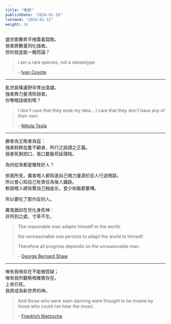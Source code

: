 ```yaml
---
title: "唯我"
publishDate: "2024-01-10"
lastmod: "2024-01-12"
weight: 24
---
```


盛世歌舞昇平掩蓋着腐敗。<br/>
弱者靠數量同化強者。<br/>
但你我豈能一概而論？<br/>

> I am a rare species, not a stereotype.
>
> \- [Ivan Coyote](https://www.goodreads.com/quotes/248993-i-am-a-rare-species-not-a-stereotype)

---

亂世屍橫遍野孕育出梟雄。<br/>
強者靠力量清除弱者。<br/>
你嚟嘅話做到嗎？<br/>

> I don't care that they stole my idea... I care that they don't have any of their own.
>
> \- [Nikola Tesla](https://quotefancy.com/quote/9874/Nikola-Tesla-I-don-t-care-that-they-stole-my-idea-I-care-that-they-don-t-have-any-of)

---

勝者為王敗者為寇：<br/>
強者耗鮮血奮不顧身，所行之路謂之正義。<br/>
弱者死剩把口，張口要飯苟延殘喘。<br/>

為何從來都是犧牲好人？<br/>

依我所見，厲害嘅人都知道自己嘅力量源於前人行過嘅路，<br/>
所以會心知自己有責任為後人鋪路。<br/>
軟弱嘅人總係驚自己蝕底左，食少啖飯都要嘈。<br/>

所以要吃了那作反的人。<br/>

厲鬼猶如在世化身死神：<br/>
非所到之處，寸草不生。<br/>

> The reasonable man adapts himself to the world;
>
> the unreasonable one persists to adapt the world to himself.
>
> Therefore all progress depends on the unreasonable man.
>
> \- [George Bernard Shaw](https://quotefancy.com/quote/811991/George-Bernard-Shaw-The-reasonable-man-adapts-himself-to-the-world-the-unreasonable-one)

---

唯有我嘅存在不能被質疑；<br/>
唯有我所觀察嘅確實存在。<br/>
上帝已死。<br/>
我將成為新世界的神。<br/>

> And those who were seen dancing were thought to be insane by those who could not hear the music.
>
> \- [Friedrich Nietzsche](https://www.goodreads.com/quotes/7887-and-those-who-were-seen-dancing-were-thought-to-be)
